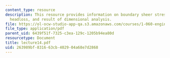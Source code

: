 ```yaml
---
content_type: resource
description: This resource provides information on boundary sheer stress and frictional
  headloss, and result of dimensional analysis.
file: https://ol-ocw-studio-app-qa.s3.amazonaws.com/courses/1-060-engineering-mechanics-ii-spring-2006/263989bf831663cb402904a68e7d2868_lecture14.pdf
file_type: application/pdf
parent_uid: 6439f51f-7325-c3ea-129c-1205b94ea80d
resourcetype: Document
title: lecture14.pdf
uid: 263989bf-8316-63cb-4029-04a68e7d2868
---
```

